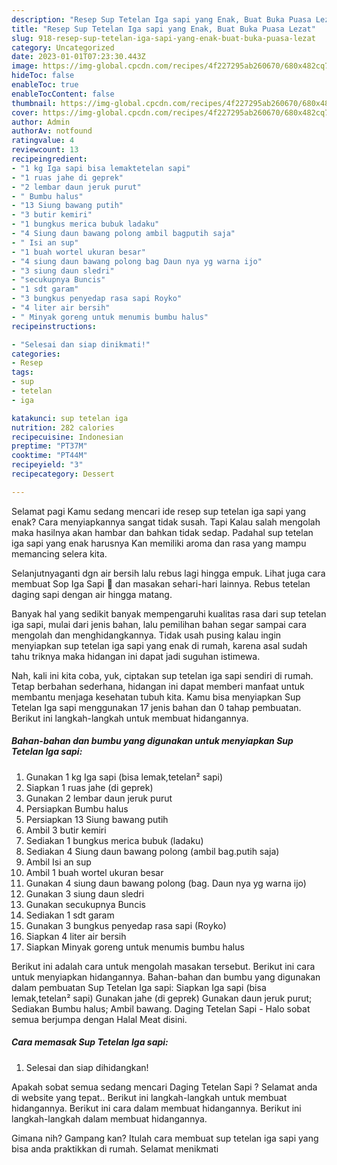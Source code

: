 ```yaml
---
description: "Resep Sup Tetelan Iga sapi yang Enak, Buat Buka Puasa Lezat"
title: "Resep Sup Tetelan Iga sapi yang Enak, Buat Buka Puasa Lezat"
slug: 918-resep-sup-tetelan-iga-sapi-yang-enak-buat-buka-puasa-lezat
category: Uncategorized
date: 2023-01-01T07:23:30.443Z
image: https://img-global.cpcdn.com/recipes/4f227295ab260670/680x482cq70/sup-tetelan-iga-sapi-foto-resep-utama.jpg
hideToc: false
enableToc: true
enableTocContent: false
thumbnail: https://img-global.cpcdn.com/recipes/4f227295ab260670/680x482cq70/sup-tetelan-iga-sapi-foto-resep-utama.jpg
cover: https://img-global.cpcdn.com/recipes/4f227295ab260670/680x482cq70/sup-tetelan-iga-sapi-foto-resep-utama.jpg
author: Admin
authorAv: notfound
ratingvalue: 4
reviewcount: 13
recipeingredient:
- "1 kg Iga sapi bisa lemaktetelan sapi"
- "1 ruas jahe di geprek"
- "2 lembar daun jeruk purut"
- " Bumbu halus"
- "13 Siung bawang putih"
- "3 butir kemiri"
- "1 bungkus merica bubuk ladaku"
- "4 Siung daun bawang polong ambil bagputih saja"
- " Isi an sup"
- "1 buah wortel ukuran besar"
- "4 siung daun bawang polong bag Daun nya yg warna ijo"
- "3 siung daun sledri"
- "secukupnya Buncis"
- "1 sdt garam"
- "3 bungkus penyedap rasa sapi Royko"
- "4 liter air bersih"
- " Minyak goreng untuk menumis bumbu halus"
recipeinstructions:

- "Selesai dan siap dinikmati!"
categories:
- Resep
tags:
- sup
- tetelan
- iga

katakunci: sup tetelan iga 
nutrition: 282 calories
recipecuisine: Indonesian
preptime: "PT37M"
cooktime: "PT44M"
recipeyield: "3"
recipecategory: Dessert

---
```



Selamat pagi Kamu sedang mencari ide resep sup tetelan iga sapi yang enak? Cara menyiapkannya sangat tidak susah. Tapi Kalau salah mengolah maka hasilnya akan hambar dan bahkan tidak sedap. Padahal sup tetelan iga sapi yang enak harusnya Kan memiliki aroma dan rasa yang mampu memancing selera kita.


Selanjutnyaganti dgn air bersih lalu rebus lagi hingga empuk. Lihat juga cara membuat Sop Iga Sapi 🐄 dan masakan sehari-hari lainnya. Rebus tetelan daging sapi dengan air hingga matang.

Banyak hal yang sedikit banyak mempengaruhi kualitas rasa dari sup tetelan iga sapi, mulai dari jenis bahan, lalu pemilihan bahan segar sampai cara mengolah dan menghidangkannya. Tidak usah pusing kalau ingin menyiapkan sup tetelan iga sapi yang enak di rumah, karena asal sudah tahu triknya maka hidangan ini dapat jadi suguhan istimewa.


Nah, kali ini kita coba, yuk, ciptakan sup tetelan iga sapi sendiri di rumah. Tetap berbahan sederhana, hidangan ini dapat memberi manfaat untuk membantu menjaga kesehatan tubuh kita. Kamu bisa menyiapkan Sup Tetelan Iga sapi menggunakan 17 jenis bahan dan 0 tahap pembuatan. Berikut ini langkah-langkah untuk membuat hidangannya.

<!--inarticleads1-->

##### Bahan-bahan dan bumbu yang digunakan untuk menyiapkan Sup Tetelan Iga sapi:

1. Gunakan 1 kg Iga sapi (bisa lemak,tetelan² sapi)
1. Siapkan 1 ruas jahe (di geprek)
1. Gunakan 2 lembar daun jeruk purut
1. Persiapkan  Bumbu halus
1. Persiapkan 13 Siung bawang putih
1. Ambil 3 butir kemiri
1. Sediakan 1 bungkus merica bubuk (ladaku)
1. Sediakan 4 Siung daun bawang polong (ambil bag.putih saja)
1. Ambil  Isi an sup
1. Ambil 1 buah wortel ukuran besar
1. Gunakan 4 siung daun bawang polong (bag. Daun nya yg warna ijo)
1. Gunakan 3 siung daun sledri
1. Gunakan secukupnya Buncis
1. Sediakan 1 sdt garam
1. Gunakan 3 bungkus penyedap rasa sapi (Royko)
1. Siapkan 4 liter air bersih
1. Siapkan  Minyak goreng untuk menumis bumbu halus


Berikut ini adalah cara untuk mengolah masakan tersebut. Berikut ini cara untuk menyiapkan hidangannya. Bahan-bahan dan bumbu yang digunakan dalam pembuatan Sup Tetelan Iga sapi: Siapkan Iga sapi (bisa lemak,tetelan² sapi) Gunakan jahe (di geprek) Gunakan daun jeruk purut; Sediakan Bumbu halus; Ambil bawang. Daging Tetelan Sapi - Halo sobat semua berjumpa dengan Halal Meat disini. 

<!--inarticleads2-->

##### Cara memasak Sup Tetelan Iga sapi:


1. Selesai dan siap dihidangkan!

Apakah sobat semua sedang mencari Daging Tetelan Sapi ? Selamat anda di website yang tepat.. Berikut ini langkah-langkah untuk membuat hidangannya. Berikut ini cara dalam membuat hidangannya. Berikut ini langkah-langkah dalam membuat hidangannya. 

Gimana nih? Gampang kan? Itulah cara membuat sup tetelan iga sapi yang bisa anda praktikkan di rumah. Selamat menikmati
